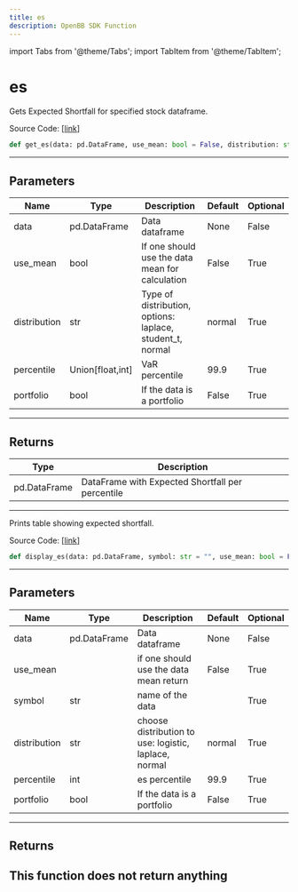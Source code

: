 ```yaml
---
title: es
description: OpenBB SDK Function
---
```


import Tabs from '@theme/Tabs';
import TabItem from '@theme/TabItem';

# es

<Tabs>
<TabItem value="model" label="Model" default>

Gets Expected Shortfall for specified stock dataframe.

Source Code: [[link](https://github.com/OpenBB-finance/OpenBBTerminal/tree/main/openbb_terminal/common/quantitative_analysis/qa_model.py#L355)]
```python
def get_es(data: pd.DataFrame, use_mean: bool = False, distribution: str = "normal", percentile: Union[float, int] = 99.9, portfolio: bool = False) -> pd.DataFrame
```
---
## Parameters
| Name | Type | Description | Default | Optional |
| ---- | ---- | ----------- | ------- | -------- |
| data | pd.DataFrame | Data dataframe | None | False |
| use_mean | bool | If one should use the data mean for calculation | False | True |
| distribution | str | Type of distribution, options: laplace, student_t, normal | normal | True |
| percentile | Union[float,int] | VaR percentile | 99.9 | True |
| portfolio | bool | If the data is a portfolio | False | True |

---
## Returns
| Type | Description |
| ---- | ----------- |
| pd.DataFrame | DataFrame with Expected Shortfall per percentile |
---


</TabItem>
<TabItem value="view" label="View">

Prints table showing expected shortfall.

Source Code: [[link](https://github.com/OpenBB-finance/OpenBBTerminal/tree/main/openbb_terminal/common/quantitative_analysis/qa_view.py#L1066)]
```python
def display_es(data: pd.DataFrame, symbol: str = "", use_mean: bool = False, distribution: str = "normal", percentile: float = 99.9, portfolio: bool = False) -> None
```
---
## Parameters
| Name | Type | Description | Default | Optional |
| ---- | ---- | ----------- | ------- | -------- |
| data | pd.DataFrame | Data dataframe | None | False |
| use_mean |  | if one should use the data mean return | False | True |
| symbol | str | name of the data |  | True |
| distribution | str | choose distribution to use: logistic, laplace, normal | normal | True |
| percentile | int | es percentile | 99.9 | True |
| portfolio | bool | If the data is a portfolio | False | True |

---
## Returns
This function does not return anything
---


</TabItem>
</Tabs>